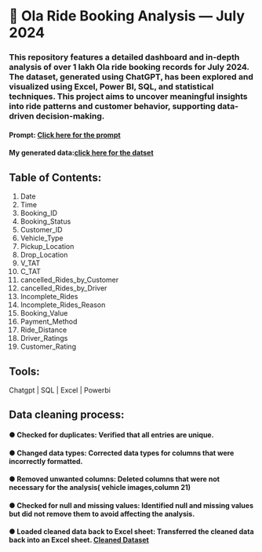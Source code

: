 # 🚖 Ola Ride Booking Analysis — July 2024
### This repository features a detailed dashboard and in-depth analysis of over 1 lakh Ola ride booking records for July 2024. The dataset, generated using ChatGPT, has been explored and visualized using Excel, Power BI, SQL, and statistical techniques. This project aims to uncover meaningful insights into ride patterns and customer behavior, supporting data-driven decision-making.
 #### **Prompt**: [Click here for the prompt](./prompt%20for%20generating%20data.pdf)
####  **My generated data**:[click here for the datset](./Ola%20Bookings-100000%2B-Raw%20data.xlsx)

## Table of Contents:
1. Date
2. Time
3. Booking_ID
4. Booking_Status
5. Customer_ID
6. Vehicle_Type
7. Pickup_Location
8. Drop_Location
9. V_TAT
10. C_TAT
11. cancelled_Rides_by_Customer
12. cancelled_Rides_by_Driver
13. Incomplete_Rides
14. Incomplete_Rides_Reason
15. Booking_Value
16. Payment_Method
17. Ride_Distance
18. Driver_Ratings
19. Customer_Rating

## Tools:
Chatgpt | SQL | Excel | Powerbi

## Data cleaning process:
#### ● Checked for duplicates: Verified that all entries are unique. 
#### ● Changed data types: Corrected data types for columns that were incorrectly formatted. 
#### ● Removed unwanted columns: Deleted columns that were not necessary for the analysis( vehicle images,column 21) 
#### ● Checked for null and missing values: Identified null and missing values but did not remove them to avoid affecting the analysis. 
#### ● Loaded cleaned data back to Excel sheet: Transferred the cleaned data back into an Excel sheet. [Cleaned Dataset](./cleaned%20Excel%20file%20-%20Ola.xlsx)
